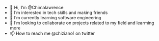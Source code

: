 - 👋 Hi, I’m @Chimalawrence
- 👀 I’m interested in tech skills and making friends
- 🌱 I’m currently learning software engineering
- 💞️ I’m looking to collaborate on projects related to my field and learming more
- 📫 How to reach me @chiziano1 on twitter

<!---
Chimalawrence/Chimalawrence is a ✨ special ✨ repository because its `README.md` (this file) appears on your GitHub profile.
You can click the Preview link to take a look at your changes.
--->
